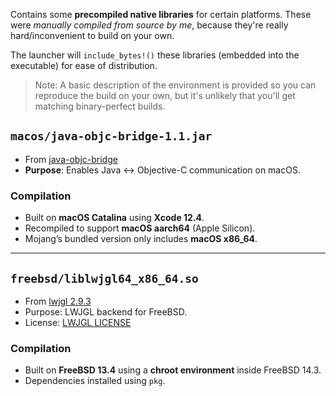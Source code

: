 Contains some **precompiled native libraries** for certain platforms.
These were *manually compiled from source by me*, because
they're really hard/inconvenient to build on your own.

The launcher will `include_bytes!()` these libraries
(embedded into the executable) for ease of distribution.

> Note: A basic description of the environment is provided
so you can reproduce the build on your own, but it's
unlikely that you'll get matching binary-perfect builds.

## `macos/java-objc-bridge-1.1.jar`
- From [java-objc-bridge](https://github.com/shannah/Java-Objective-C-Bridge)
- **Purpose**: Enables Java ↔ Objective-C communication on macOS.
### Compilation
- Built on **macOS Catalina** using **Xcode 12.4**.
- Recompiled to support **macOS aarch64** (Apple Silicon).
- Mojang’s bundled version only includes **macOS x86_64**.

---

## `freebsd/liblwjgl64_x86_64.so`
- From [lwjgl 2.9.3](https://github.com/LWJGL/lwjgl/tree/70a8746f9aa1adaa440b61eb9f2d1b753d8a46f1)
- Purpose: LWJGL backend for FreeBSD.
- License: [LWJGL LICENSE](https://github.com/Mrmayman/quantumlauncher/tree/main/assets/licenses/LWJGL.txt)
### Compilation
- Built on **FreeBSD 13.4** using a **chroot environment**
  inside FreeBSD 14.3.
- Dependencies installed using `pkg`.

